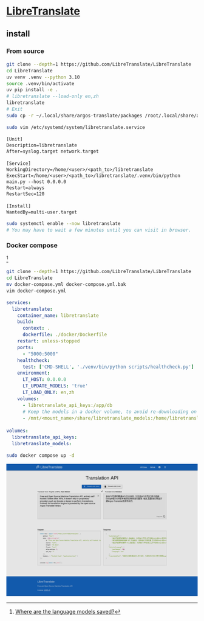 # [LibreTranslate](https://github.com/LibreTranslate/LibreTranslate)

## install

### From source

```sh
git clone --depth=1 https://github.com/LibreTranslate/LibreTranslate
cd LibreTranslate
uv venv .venv --python 3.10
source .venv/bin/activate
uv pip install -e .
# libretranslate --load-only en,zh
libretranslate
# Exit
sudo cp -r ~/.local/share/argos-translate/packages /root/.local/share/argos-translate/
```

```sh
sudo vim /etc/systemd/system/libretranslate.service
```

```
[Unit]
Description=libretranslate
After=syslog.target network.target

[Service]
WorkingDirectory=/home/<user>/<path_to>/libretranslate
ExecStart=/home/<user>/<path_to>/libretranslate/.venv/bin/python main.py --host 0.0.0.0
Restart=always
RestartSec=120

[Install]
WantedBy=multi-user.target
```

```sh
sudo systemctl enable --now libretranslate
# You may have to wait a few minutes until you can visit in browser.
```

### Docker compose

[^1]

```sh
git clone --depth=1 https://github.com/LibreTranslate/LibreTranslate
cd LibreTranslate
mv docker-compose.yml docker-compose.yml.bak
vim docker-compose.yml
```

```yaml
services:
  libretranslate:
    container_name: libretranslate
    build:
      context: .
      dockerfile: ./docker/Dockerfile
    restart: unless-stopped
    ports:
      - "5000:5000"
    healthcheck:
      test: ['CMD-SHELL', './venv/bin/python scripts/healthcheck.py']
    environment:
      LT_HOST: 0.0.0.0
      LT_UPDATE_MODELS: 'true'
      LT_LOAD_ONLY: en,zh
    volumes:
      - libretranslate_api_keys:/app/db
      # Keep the models in a docker volume, to avoid re-downloading on startup
      - /mnt/<mount_name>/share/libretranslate_models:/home/libretranslate/.local:rw

volumes:
  libretranslate_api_keys:
  libretranslate_models:
```

```sh
sudo docker compose up -d
```

[^1]: [Where are the language models saved?](https://github.com/LibreTranslate/LibreTranslate?tab=readme-ov-file#where-are-the-language-models-saved)

![](/_image/srv/libretranslate.png)

